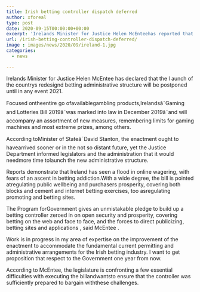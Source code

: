 ```yaml
---
title: Irish betting controller dispatch deferred
author: xforeal 
type: post
date: 2020-09-15T00:00:00+00:00
excerpt: 'Irelands Minister for Justice Helen McEnteehas reported that the dispatch of the countrys updated betting administrative frameworkwill be postponed until at any rate 2021 '
url: /irish-betting-controller-dispatch-deferred/
image : images/news/2020/09/ireland-1.jpg
categories:
  - news

---
```

Irelands Minister for Justice Helen McEntee <span data-contrast="auto">has declared that the l </span><span data-contrast="auto">aunch of the countrys redesignd betting administrative structure </span><span data-contrast="auto" /><span data-contrast="auto">will be postponed until in any event 2021. </span><span data-ccp-props="{" />

<span data-contrast="auto">Focused ontheentire go ofavailablegambling products,Irelandsâ¯Gaming and Lotteries Bill 2019â¯was marked into law in December 2019â¯and will accompany an assortment of new measures, remembering limits for gaming machines and most extreme prizes, among others. </span><span data-ccp-props="{" />

<span data-contrast="auto">According toMinister of Stateâ¯David Stanton, the enactment ought to havearrived sooner or in the not so distant future, yet the Justice Department informed legislators and the administration that it would needmore time tolaunch the new administrative structure. </span><span data-ccp-props="{" />

<span data-contrast="auto">Reports demonstrate that Ireland has seen a flood in </span><span data-contrast="auto">online wagering, with fears of an ascent in betting addiction.With a wide degree, the bill is pointed atregulating public wellbeing and purchasers prosperity, covering both blocks and cement and internet betting exercises, too asregulating promoting and betting sites. </span>

<span data-contrast="auto" /> <span data-contrast="auto">The Program forGovernment gives an unmistakable pledge to build up a betting controller zeroed in on open security and prosperity, covering betting on the web and face to face, and the forces to direct publicizing, betting sites and applications </span><span data-contrast="auto">, </span><span data-contrast="auto">said </span><span data-contrast="auto">McEntee </span><span data-contrast="auto">. </span><span data-ccp-props="{" />

<span data-contrast="auto" /> Work is in progress in my area of expertise on the improvement of the enactment to accommodate the fundamental current permitting and administrative arrangements for the Irish betting industry. I want to get proposition that respect to the Government one year from now.<span data-ccp-props="{" /> 

<span data-contrast="auto">According to McEntee, the legislature is confronting a few essential difficulties with executing the billandwantsto ensure that the controller was sufficiently prepared to bargain withthese challenges. </span><span data-ccp-props="{" />